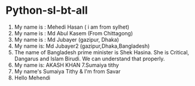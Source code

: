 # Python-sl-bt-all

1. My name is : Mehedi Hasan ( i am from sylhet)
2. My name is : Md Abul Kasem (From Chittagong)
3. My name is : Md Jubayer (gazipur, Dhaka)
4. My name is: Md Jubayer2 (gazipur,Dhaka,Bangladesh)
5. The name of Bangladesh prime minister is Shek Hasina. She is Critical, Dangarus 
   and Islam Birudi. We can understand that properly.
6. My name is: AKASH KHAN
7.Sumaiya tithy
8. My name's Sumaiya Tithy & I'm from Savar
9. Hello Mehendi
